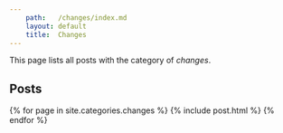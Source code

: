 ```yaml
---
    path:   /changes/index.md 
    layout: default  
    title:  Changes  
---
```


This page lists all posts with the category of _changes_.

<section>

<h2 id="posts">Posts</h2>

{% for page in site.categories.changes %}
  {% include post.html %}
{% endfor %}
</section>